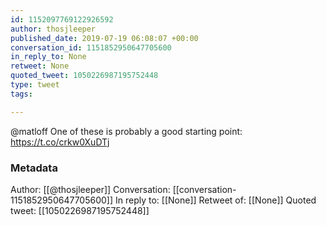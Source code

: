 ```yaml
---
id: 1152097769122926592
author: thosjleeper
published_date: 2019-07-19 06:08:07 +00:00
conversation_id: 1151852950647705600
in_reply_to: None
retweet: None
quoted_tweet: 1050226987195752448
type: tweet
tags:

---
```


@matloff One of these is probably a good starting point: https://t.co/crkw0XuDTj

### Metadata

Author: [[@thosjleeper]]
Conversation: [[conversation-1151852950647705600]]
In reply to: [[None]]
Retweet of: [[None]]
Quoted tweet: [[1050226987195752448]]
